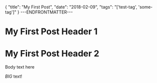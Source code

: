 {
  "title": "My First Post",
  "date": "2018-02-09",
  "tags": "['test-tag', 'some-tag']"
}
---ENDFRONTMATTER---
# My First Post Header 1
# My First Post Header 2
Body text here

*BIG* text!